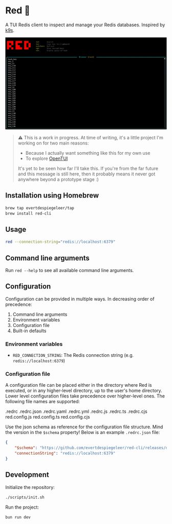 # Red 🔴
A TUI Redis client to inspect and manage your Redis databases.
Inspired by [k9s](https://github.com/derailed/k9s).

![Demo](./docs/readme-assets/demo.gif "Demo")

> ⚠️ This is a work in progress. At time of writing, it's a little project I'm working on for two main reasons:
> - Because I actually want something like this for my own use
> - To explore [OpenTUI](https://github.com/sst/opentui)
>
> It's yet to be seen how far I'll take this. If you're from the far future and this message is still here, then it probably means it never got anywhere beyond a prototype stage :\)

## Installation using Homebrew
```sh
brew tap evertdespiegeleer/tap
brew install red-cli
```

## Usage
```sh
red --connection-string="redis://localhost:6379"
```

## Command line arguments
Run `red --help` to see all available command line arguments.

## Configuration
Configuration can be provided in multiple ways. In decreasing order of precedence:
1. Command line arguments
2. Environment variables
3. Configuration file
5. Built-in defaults

### Environment variables
- `RED_CONNECTION_STRING`: The Redis connection string (e.g. `redis://localhost:6379`)

### Configuration file
A configuration file can be placed either in the directory where Red is executed, or in any higher-level directory, up to the user's home directory. Lower level configuration files take precedence over higher-level ones.
The following file names are supported:

.redrc
.redrc.json
.redrc.yaml
.redrc.yml
.redrc.js
.redrc.ts
.redrc.cjs
red.config.js
red.config.ts
red.config.cjs

Use the json schema as reference for the configuration file structure. Mind the version in the `$schema` property!
Below is an example `.redrc.json` file:
```json
{
    "$schema": "https://github.com/evertdespiegeleer/red-cli/releases/download/v0.0.5/redrc.schema.json",
    "connectionString": "redis://localhost:6379"
}
```

### 

## Development
Initialize the repository:
```sh
./scripts/init.sh
```

Run the project:
```sh
bun run dev
```